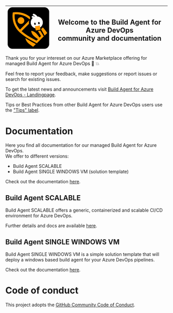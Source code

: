 |  ![](docs/img/BuildAgent.png)   |   <h2>Welcome to the **Build Agent for Azure DevOps** </br> community and documentation  </h2>|
| ---- | ---- |

Thank you for your intereset on our Azure Marketplace offering for managed Build Agent for Azure DevOps 🚀 💥

Feel free to report your feedback, make suggestions or report issues or search for existing issues.

To get the latest news and announcements visit [Build Agent for Azure DevOps - Landingpage](https://whiteduck.de/produkte/build-agents-fuer-azure-devops/).

Tips or Best Practices from other Build Agent for Azure DevOps users use the ["Tips" label](todo).

# Documentation

Here you find all documentation for our managed Build Agent for Azure DevOps.  
We offer to different versions:

* Build Agent SCALABLE
* Build Agent SINGLE WINDOWS VM (solution template)

Check out the documentation [here](./docs/README.md).

## Build Agent SCALABLE

Build Agent SCALABLE offers a generic, containerized and scalable CI/CD environment for Azure DevOps.

Further details and docs are available [here](./docs/scalable.md).

## Build Agent SINGLE WINDOWS VM

Build Agent SINGLE WINDOWS VM is a simple solution template that will deploy a windows based build agent for your Azure DevOps pipelines.

Check out the documentation [here](./docs/README.md).


# Code of conduct

This project adopts the [GitHub Community Code of Conduct](https://docs.github.com/en/site-policy/github-terms/github-community-code-of-conduct).  
